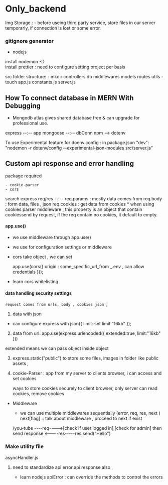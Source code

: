 # Only_backend
Img Storage :
    - before useing third party service, store files in our server temporarly, if connection is lost or some error.

### gitignore generator 
- nodejs 

install nodemon -D  
install prettier : need to configure setting project per basis   


src folder structure: 
    - mkdir controllers db middlewares models routes utils
    - touch app.js constants.js server.js

## How To connect database in MERN With Debugging
 * Mongodb atlas gives shared database free   & can upgrade for professional use.

express --:-- app
mongoose --:-- dbConn
npm --> dotenv 


To use Experimental feature for doenv.config : in package.json 
"dev": "nodemon -r dotenv/config --experimental-json-modules src/server.js"


## Custom api response and error handling 

package required

    - cookie-parser
    - cors

search express req/res --:-- 
    req.params : mostly data comes from 
    req.body : form data, files , json
    req.cookies : get data from cookies 
        * when using cookies parser middleware , this property is an object that contain cookiessend by request,
        if the req contain no cookies, it default to empty.

#### app.use()

- we use middleware through app.use()
- we use for configuration settings or middleware

- cors take object , we can set 

    app.use(cors({
        origin : some_specific_url_from _.env ,
        can allow credentials
    }));

- learn cors whitelisting 

#### data handling security settings
`request comes from urls, body , cookies json `;

1. data with json

- can configure  express with json({
    limit: set limit "16kb"
});

2.  data from url:
app.use(express.urlencoded({
    extended:true,
    limit:"16kb"
}))

extended means we can pass object inside object 

3. express.static("public")
    to store some files, images in  folder like  public assets , 

4. cookie-Parser : app
    from my server to clients browser, i can access and set cookies 

    ways to store cookies securely to client browser,
    only server can read cookies, remove cookies 

* Middleware
   - we can use multiple middlewares sequentially 
   (error, req, res, next )
   next[flag] :: talk about middleware , proceed to next if exist  

    /you-tube ----req---->[check if user logged in],[check for admin] then send response
                <----res-----res.send("Hello")


### Make utility file 
 asyncHandler.js

1. need to standardize api error api response also ,

    - learn nodejs apiError
    : can override the methods to control the errors  
